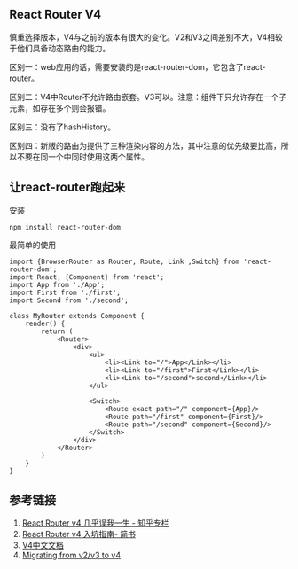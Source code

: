 ## React Router V4
慎重选择版本，V4与之前的版本有很大的变化。V2和V3之间差别不大，V4相较于他们具备动态路由的能力。

区别一：web应用的话，需要安装的是react-router-dom，它包含了react-router。

区别二：V4中Router不允许路由嵌套。V3可以。注意：<Router>组件下只允许存在一个子元素，如存在多个则会报错。

区别三：没有了hashHistory。

区别四：新版的路由为<Route>提供了三种渲染内容的方法，其中注意<Route component>的优先级要比<Route render>高，所以不要在同一个<Route>中同时使用这两个属性。

## 让react-router跑起来
安装
```
npm install react-router-dom
```
最简单的使用
```
import {BrowserRouter as Router, Route, Link ,Switch} from 'react-router-dom';
import React, {Component} from 'react';
import App from './App';
import First from './first';
import Second from './second';

class MyRouter extends Component {
    render() {
        return (
            <Router>
                <div>
                    <ul>
                        <li><Link to="/">App</Link></li>
                        <li><Link to="/first">First</Link></li>
                        <li><Link to="/second">second</Link></li>
                    </ul>

                    <Switch>
                        <Route exact path="/" component={App}/>
                        <Route path="/first" component={First}/>
                        <Route path="/second" component={Second}/>
                    </Switch>
                </div>
            </Router>
        )
    }
}
```

## 参考链接
1. [React Router v4 几乎误我一生 - 知乎专栏](https://zhuanlan.zhihu.com/p/27433116)
2. [React Router v4 入坑指南- 简书](https://www.jianshu.com/p/6a45e2dfc9d9)
3. [V4中文文档](https://github.com/react-translate-team/react-router-CN)
4. [Migrating from v2/v3 to v4](https://github.com/ReactTraining/react-router/blob/master/packages/react-router/docs/guides/migrating.md)
